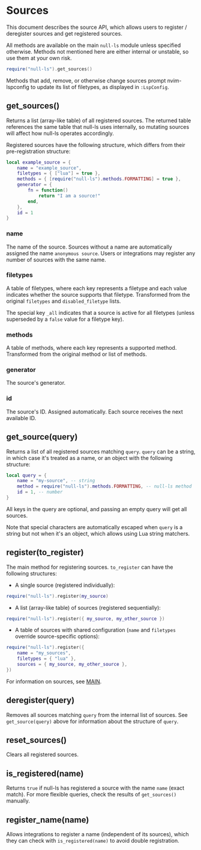 # Sources

This document describes the source API, which allows users to register /
deregister sources and get registered sources.

All methods are available on the main `null-ls` module unless specified
otherwise. Methods not mentioned here are either internal or unstable, so use
them at your own risk.

```lua
require("null-ls").get_sources()
```

Methods that add, remove, or otherwise change sources prompt nvim-lspconfig to
update its list of filetypes, as displayed in `:LspConfig`.

## get_sources()

Returns a list (array-like table) of all registered sources. The returned table
references the same table that null-ls uses internally, so mutating sources will
affect how null-ls operates accordingly.

Registered sources have the following structure, which differs from their
pre-registration structure:

```lua
local example_source = {
    name = "example_source",
    filetypes = { ["lua"] = true },
    methods = { [require("null-ls").methods.FORMATTING] = true },
    generator = {
        fn = function()
            return "I am a source!"
        end,
    },
    id = 1
}
```

### name

The name of the source. Sources without a name are automatically assigned the
name `anonymous source`. Users or integrations may register any number of
sources with the same name.

### filetypes

A table of filetypes, where each key represents a filetype and each value
indicates whether the source supports that filetype. Transformed from the
original `filetypes` and `disabled_filetype` lists.

The special key `_all` indicates that a source is active for all filetypes
(unless superseded by a `false` value for a filetype key).

### methods

A table of methods, where each key represents a supported method. Transformed
from the original method or list of methods.

### generator

The source's generator.

### id

The source's ID. Assigned automatically. Each source receives the next available
ID.

## get_source(query)

Returns a list of all registered sources matching `query`. `query` can be a
string, in which case it's treated as a name, or an object with the following
structure:

```lua
local query = {
    name = "my-source", -- string
    method = require("null-ls").methods.FORMATTING, -- null-ls method
    id = 1, -- number
}
```

All keys in the query are optional, and passing an empty query will get
all sources.

Note that special characters are automatically escaped when `query` is a string
but not when it's an object, which allows using Lua string matchers.

## register(to_register)

The main method for registering sources. `to_register` can have the following
structures:

- A single source (registered individually):

```lua
require("null-ls").register(my_source)
```

- A list (array-like table) of sources (registered sequentially):

```lua
require("null-ls").register({ my_source, my_other_source })
```

- A table of sources with shared configuration (`name` and `filetypes` override
  source-specific options):

```lua
require("null-ls").register({
    name = "my_sources",
    filetypes = { "lua" },
    sources = { my_source, my_other_source },
})
```

For information on sources, see [MAIN](MAIN.md).

## deregister(query)

Removes all sources matching `query` from the internal list of sources. See
`get_source(query)` above for information about the structure of `query`.

## reset_sources()

Clears all registered sources.

## is_registered(name)

Returns `true` if null-ls has registered a source with the name `name` (exact
match). For more flexible queries, check the results of `get_sources()` manually.

## register_name(name)

Allows integrations to register a name (independent of its sources), which they
can check with `is_registered(name)` to avoid double registration.
